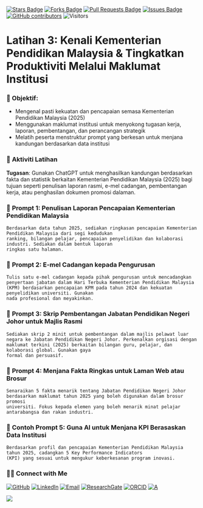<a href="https://github.com/drshahizan/short-course/stargazers"><img src="https://img.shields.io/github/stars/drshahizan/short-course" alt="Stars Badge"/></a>
<a href="https://github.com/drshahizan/short-course/network/members"><img src="https://img.shields.io/github/forks/drshahizan/short-course" alt="Forks Badge"/></a>
<a href="https://github.com/drshahizan/short-course/pulls"><img src="https://img.shields.io/github/issues-pr/drshahizan/short-course" alt="Pull Requests Badge"/></a>
<a href="https://github.com/drshahizan/short-course"><img src="https://img.shields.io/github/issues/drshahizan/short-course" alt="Issues Badge"/></a>
<a href="https://github.com/drshahizan/short-course/graphs/contributors"><img alt="GitHub contributors" src="https://img.shields.io/github/contributors/drshahizan/short-course?color=2b9348"></a>
![Visitors](https://api.visitorbadge.io/api/visitors?path=https%3A%2F%2Fgithub.com%2Fdrshahizan%2Fshort-course&labelColor=%23d9e3f0&countColor=%23697689&style=flat)

# Latihan 3: Kenali Kementerian Pendidikan Malaysia & Tingkatkan Produktiviti Melalui Maklumat Institusi

### 🎯 Objektif:

* Mengenal pasti kekuatan dan pencapaian semasa Kementerian Pendidikan Malaysia (2025)
* Menggunakan maklumat institusi untuk menyokong tugasan kerja, laporan, pembentangan, dan perancangan strategik
* Melatih peserta menstruktur prompt yang berkesan untuk menjana kandungan berdasarkan data institusi

### 📌 **Aktiviti Latihan**

**Tugasan**: Gunakan ChatGPT untuk menghasilkan kandungan berdasarkan fakta dan statistik berkaitan Kementerian Pendidikan Malaysia (2025) bagi tujuan seperti penulisan laporan rasmi, e-mel cadangan, pembentangan kerja, atau penghasilan dokumen promosi dalaman.

### 💬 **Prompt 1: Penulisan Laporan Pencapaian Kementerian Pendidikan Malaysia**

```
Berdasarkan data tahun 2025, sediakan ringkasan pencapaian Kementerian Pendidikan Malaysia dari segi kedudukan
ranking, bilangan pelajar, pencapaian penyelidikan dan kolaborasi industri. Sediakan dalam bentuk laporan
ringkas satu halaman.
```

### 💬 **Prompt 2: E-mel Cadangan kepada Pengurusan**

```
Tulis satu e-mel cadangan kepada pihak pengurusan untuk mencadangkan penyertaan jabatan dalam Hari Terbuka Kementerian Pendidikan Malaysia (KPM) berdasarkan pencapaian KPM pada tahun 2024 dan kekuatan penyelidikan universiti. Gunakan
nada profesional dan meyakinkan.
```

### 💬 **Prompt 3: Skrip Pembentangan Jabatan Pendidikan Negeri Johor untuk Majlis Rasmi**

```
Sediakan skrip 2 minit untuk pembentangan dalam majlis pelawat luar negara ke Jabatan Pendidikan Negeri Johor. Perkenalkan orgisasi dengan
maklumat terkini (2025) berkaitan bilangan guru, pelajar, dan kolaborasi global. Gunakan gaya
formal dan persuasif.
```

### 💬 **Prompt 4: Menjana Fakta Ringkas untuk Laman Web atau Brosur**

```
Senaraikan 5 fakta menarik tentang Jabatan Pendidikan Negeri Johor berdasarkan maklumat tahun 2025 yang boleh digunakan dalam brosur promosi
universiti. Fokus kepada elemen yang boleh menarik minat pelajar antarabangsa dan rakan industri.
```

### 💬 **Contoh Prompt 5: Guna AI untuk Menjana KPI Berasaskan Data Institusi**

```
Berdasarkan profil dan pencapaian Kementerian Pendidikan Malaysia tahun 2025, cadangkan 5 Key Performance Indicators
(KPI) yang sesuai untuk mengukur keberkesanan program inovasi.
```

### 🙌🏻 Connect with Me
<p align="left">
    <a href="https://github.com/drshahizan" target="_blank"><img alt="GitHub" src="https://img.shields.io/badge/-@drshahizan-181717?style=flat-square&logo=GitHub&logoColor=white"></a>
    <a href="https://www.linkedin.com/in/drshahizan" target="_blank"><img alt="LinkedIn" src="https://img.shields.io/badge/-drshahizan-blue?style=flat-square&logo=Linkedin&logoColor=white&link=https://www.linkedin.com/in/drshahizan/"></a>
    <a href="mailto:shahizan@utm.my" target="_blank"><img alt="Email" src="https://img.shields.io/badge/-shahizan@utm.my-c14438?style=flat-square&logo=Gmail&logoColor=white&link=mailto:shahizan@utm.my.com"></a>
    <a href="https://www.researchgate.net/profile/Mohd-Othman-28" target="_blank"><img alt="ResearchGate" src="https://img.shields.io/badge/-ResearchGate-00CCBB?style=flat-square&logo=ResearchGate&logoColor=white"></a>
    <a href="https://orcid.org/0000-0003-4261-1873" target="_blank"><img alt="ORCID" src="https://img.shields.io/badge/-ORCID-A6CE39?style=flat-square&logo=ORCID&logoColor=white"></a> 
 <a href="https://visitorbadge.io/status?path=https%3A%2F%2Fgithub.com%2Fdrshahizan" target="_blank"><img alt="A" src="https://api.visitorbadge.io/api/visitors?path=https%3A%2F%2Fgithub.com%2Fdrshahizan&labelColor=%23697689&countColor=%23555555&style=plastic"></a>
 
![](https://hit.yhype.me/github/profile?user_id=81284918)
</p>

